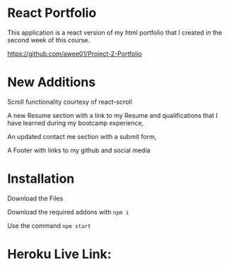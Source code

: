 # React Portfolio

This application is a react version of my html portfolio that I created in the second week of this course.

https://github.com/awee01/Project-2-Portfolio



# New Additions

Scroll functionality courtesy of react-scroll

A new Resume section with a link to my Resume and qualifications that I have learned during my bootcamp experience, 

An updated contact me section with a submit form,

A Footer with links to my github and social media


# Installation

Download the Files

Download the required addons with 
`npm i`

Use the command `npm start`


# Heroku Live Link:









